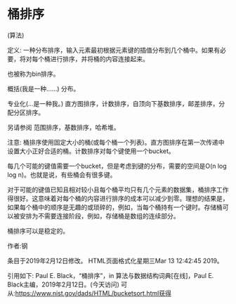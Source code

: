 # 桶排序


(算法)



定义:
一种分布排序，输入元素最初根据元素键的插值分布到几个桶中。如果有必要，将对每个桶进行排序，并将桶的内容连接起来。



也被称为bin排序。



概括(我是一种……)
分布。



专业化(…是一种我。)
直方图排序，计数排序，自顶向下基数排序，邮差排序，分配分区排序。



另请参阅
范围排序，基数排序，哈希堆。



注意:
桶排序使用固定大小的桶(或每个桶一个列表)。直方图排序在第一次传递中设置大小正好合适的桶。计数排序对每个键使用一个bucket。

每几个可能的键值需要一个bucket，但是考虑到键的分布，需要的空间是O(n log log n)。也就是说，有些桶会有很多键。

对于可能的键值已知且相对较小且每个桶平均只有几个元素的数据集，桶排序工作得很好。这意味着对每个桶的内容进行排序的成本可以减少到零。理想的结果是，如果每个桶中的顺序是无趣的或琐碎的，例如，当每个桶持有一个键时。存储桶可以被安排为不需要连接阶段，例如，存储桶是数组的连续部分。

桶排序可以是稳定的。


作者:钢







条目于2019年2月12日修改。
HTML页面格式化星期三Mar 13 12:42:45 2019。



引用如下:
Paul E. Black，“桶排序”，in
算法与数据结构词典[在线]，Paul E. Black主编，2019年2月12日。(今天访问)
可从:https://www.nist.gov/dads/HTML/bucketsort.html获得